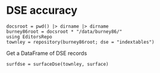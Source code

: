 # DSE accuracy

```@setup dse
docsroot = pwd() |> dirname |> dirname
burney86root = docsroot * "/data/burney86/"
using EditorsRepo
townley = repository(burney86root; dse = "indextables")
```

Get a DataFrame of DSE records

```@example dse
surfdse = surfaceDse(townley, surface)
```
